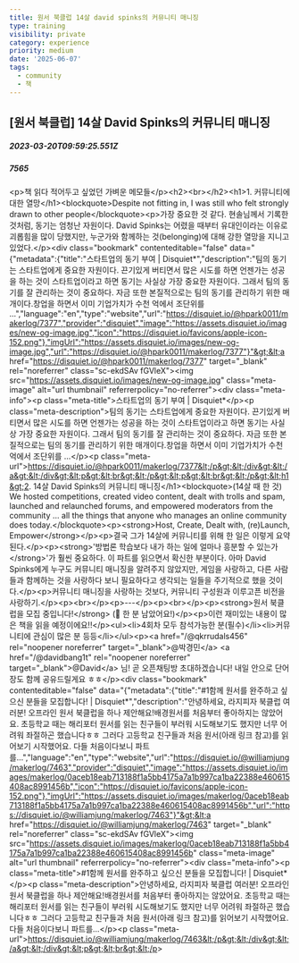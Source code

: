 ```yaml
---
title: 원서 북클럽 14살 david spinks의 커뮤니티 매니징
type: training
visibility: private
category: experience
priority: medium
date: '2025-06-07'
tags:
  - community
  - 책
---
```

## \[원서 북클럽\] 14살 David Spinks의 커뮤니티 매니징

##### 2023-03-20T09:59:25.551Z

##### 7565

&lt;p&gt;책 읽다 적어두고 싶었던 가벼운 메모들&lt;/p&gt;&lt;h2&gt;&lt;br&gt;&lt;/h2&gt;&lt;h1&gt;1. 커뮤니티에 대한 열망&lt;/h1&gt;&lt;blockquote&gt;Despite not fitting in, I was still who felt strongly drawn to other people&lt;/blockquote&gt;&lt;p&gt;가장 중요한 것 같다. 현솔님께서 기록한 것처럼, 동기는 엄청난 자원이다. David Spinks는 어렸을 때부터 유대인이라는 이유로 괴롭힘을 많이 당했지만, 누군가와 함께하는 것(belonging)에 대해 강한 열망을 지니고 있었다.&lt;/p&gt;&lt;div class="bookmark" contenteditable="false" data="{"metadata":{"title":"스타트업의 동기 부여 | Disquiet\*","description":"팀의 동기는 스타트업에게 중요한 자원이다. 끈기있게 버티면서 많은 시도를 하면 언젠가는 성공을 하는 것이 스타트업이라고 하면 동기는 사실상 가장 중요한 자원이다. 그래서 팀의 동기를 잘 관리하는 것이 중요하다. 자금 또한 본질적으로는 팀의 동기를 관리하기 위한 매개이다.창업을 하면서 이미 기업가치가 수천 억에서 조단위를 ...","language":"en","type":"website","url":"https://disquiet.io/@hpark0011/makerlog/7377","provider":"disquiet","image":"https://assets.disquiet.io/images/new-og-image.jpg","icon":"https://disquiet.io/favicons/apple-icon-152.png"},"imgUrl":"https://assets.disquiet.io/images/new-og-image.jpg","url":"https://disquiet.io/@hpark0011/makerlog/7377"}"&gt;&lt;a href="https://disquiet.io/@hpark0011/makerlog/7377" target="\_blank" rel="noreferrer" class="sc-ekdSAv fGVleX"&gt;&lt;img src="https://assets.disquiet.io/images/new-og-image.jpg" class="meta-image" alt="url thumbnail" referrerpolicy="no-referrer"&gt;&lt;div class="meta-info"&gt;&lt;p class="meta-title"&gt;스타트업의 동기 부여 | Disquiet\*&lt;/p&gt;&lt;p class="meta-description"&gt;팀의 동기는 스타트업에게 중요한 자원이다. 끈기있게 버티면서 많은 시도를 하면 언젠가는 성공을 하는 것이 스타트업이라고 하면 동기는 사실상 가장 중요한 자원이다. 그래서 팀의 동기를 잘 관리하는 것이 중요하다. 자금 또한 본질적으로는 팀의 동기를 관리하기 위한 매개이다.창업을 하면서 이미 기업가치가 수천 억에서 조단위를 ...&lt;/p&gt;&lt;p class="meta-url"&gt;https://disquiet.io/@hpark0011/makerlog/7377&lt;/p&gt;&lt;/div&gt;&lt;/a&gt;&lt;/div&gt;&lt;p&gt;&lt;br&gt;&lt;/p&gt;&lt;p&gt;&lt;br&gt;&lt;/p&gt;&lt;h1&gt;2. 14살 David Spinks의 커뮤니티 매니징&lt;/h1&gt;&lt;blockquote&gt;(14살 때 한 것) We hosted competitions, created video content, dealt with trolls and spam, launched and relaunched forums, and empowered moderators from the community … all the things that anyone who manages an online community does today.&lt;/blockquote&gt;&lt;p&gt;&lt;strong&gt;Host, Create, Dealt with, (re)Launch, Empower&lt;/strong&gt;&lt;/p&gt;&lt;p&gt;결국 그가 14살에 커뮤니티를 위해 한 일은 이렇게 요약된다.&lt;/p&gt;&lt;p&gt;&lt;strong&gt;'방법론 학습보다 내가 하는 일에 얼마나 흥분할 수 있는가&lt;/strong&gt;'가 훨씬 중요하다. 이 파트를 읽으면서 확신한 부분이다. 아마 David Spinks에게 누구도 커뮤니티 매니징을 알려주지 않았지만, 게임을 사랑하고, 다른 사람들과 함께하는 것을 사랑하다 보니 필요하다고 생각되는 일들을 주기적으로 했을 것이다.&lt;/p&gt;&lt;p&gt;커뮤니티 매니징을 사랑하는 것보다, 커뮤니티 구성원과 이루고픈 비전을 사랑하기.&lt;/p&gt;&lt;p&gt;&lt;br&gt;&lt;/p&gt;&lt;p&gt;---&lt;/p&gt;&lt;p&gt;&lt;br&gt;&lt;/p&gt;&lt;p&gt;&lt;strong&gt;원서 북클럽을 모집 중입니다!&lt;/strong&gt; (🤫 한 분 남았어요!)&lt;/p&gt;&lt;p&gt;이런 재미있는 내용이 많은 책을 읽을 예정이에요!!&lt;/p&gt;&lt;ul&gt;&lt;li&gt;4회차 모두 참석가능한 분(필수)&lt;/li&gt;&lt;li&gt;커뮤니티에 관심이 많은 분 등등&lt;/li&gt;&lt;/ul&gt;&lt;p&gt;&lt;a href="/@qkrrudals456" rel="noopener noreferrer" target="\_blank"&gt;@박경민&lt;/a&gt; &lt;a href="/@davidbang1t" rel="noopener noreferrer" target="\_blank"&gt;@David&lt;/a&gt; 님! 곧 오픈채팅방 초대하겠습니다! 내일 안으로 단어장도 함께 공유드릴게요 ㅎㅎ&lt;/p&gt;&lt;div class="bookmark" contenteditable="false" data="{"metadata":{"title":"#1함께 원서를 완주하고 싶으신 분들을 모집합니다! | Disquiet\*","description":"안녕하세요, 라지피자 북클럽 여러분! 오프라인 원서 북클럽을 하나 제안해요!배경원서를 처음부터 좋아하지는 않았어요. 초등학교 때는 해리포터 원서를 읽는 친구들이 부러워 시도해보기도 했지만 너무 어려워 좌절하곤 했습니다ㅎㅎ 그러다 고등학교 친구들과 처음 원서(아래 링크 참고)를 읽어보기 시작했어요. 다들 처음이다보니 파트를...","language":"en","type":"website","url":"https://disquiet.io/@williamjung/makerlog/7463","provider":"disquiet","image":"https://assets.disquiet.io/images/makerlog/0aceb18eab713188f1a5bb4175a7a1b997ca1ba22388e460615408ac8991456b","icon":"https://disquiet.io/favicons/apple-icon-152.png"},"imgUrl":"https://assets.disquiet.io/images/makerlog/0aceb18eab713188f1a5bb4175a7a1b997ca1ba22388e460615408ac8991456b","url":"https://disquiet.io/@williamjung/makerlog/7463"}"&gt;&lt;a href="https://disquiet.io/@williamjung/makerlog/7463" target="\_blank" rel="noreferrer" class="sc-ekdSAv fGVleX"&gt;&lt;img src="https://assets.disquiet.io/images/makerlog/0aceb18eab713188f1a5bb4175a7a1b997ca1ba22388e460615408ac8991456b" class="meta-image" alt="url thumbnail" referrerpolicy="no-referrer"&gt;&lt;div class="meta-info"&gt;&lt;p class="meta-title"&gt;#1함께 원서를 완주하고 싶으신 분들을 모집합니다! | Disquiet\*&lt;/p&gt;&lt;p class="meta-description"&gt;안녕하세요, 라지피자 북클럽 여러분! 오프라인 원서 북클럽을 하나 제안해요!배경원서를 처음부터 좋아하지는 않았어요. 초등학교 때는 해리포터 원서를 읽는 친구들이 부러워 시도해보기도 했지만 너무 어려워 좌절하곤 했습니다ㅎㅎ 그러다 고등학교 친구들과 처음 원서(아래 링크 참고)를 읽어보기 시작했어요. 다들 처음이다보니 파트를...&lt;/p&gt;&lt;p class="meta-url"&gt;https://disquiet.io/@williamjung/makerlog/7463&lt;/p&gt;&lt;/div&gt;&lt;/a&gt;&lt;/div&gt;&lt;p&gt;&lt;br&gt;&lt;/p&gt;
